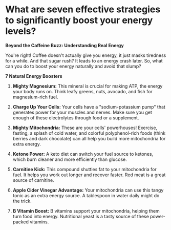 # What are seven effective strategies to significantly boost your energy levels?

**Beyond the Caffeine Buzz: Understanding Real Energy**

You're right! Coffee doesn't actually give you energy, it just masks tiredness for a while. And that sugar rush? It leads to an energy crash later. So, what can you do to boost your energy naturally and avoid that slump?

**7 Natural Energy Boosters**

1. **Mighty Magnesium:** This mineral is crucial for making ATP, the energy your body runs on. Think leafy greens, nuts, avocado, and fish for magnesium-rich fuel.

2. **Charge Up Your Cells:** Your cells have a "sodium-potassium pump" that generates power for your muscles and nerves. Make sure you get enough of these electrolytes through food or a supplement.

3. **Mighty Mitochondria:** These are your cells' powerhouses! Exercise, fasting, a splash of cold water, and colorful polyphenol-rich foods (think berries and dark chocolate) can all help you build more mitochondria for extra energy.

4. **Ketone Power:** A keto diet can switch your fuel source to ketones, which burn cleaner and more efficiently than glucose.

5. **Carnitine Kick:** This compound shuttles fat to your mitochondria for fuel. It helps you work out longer and recover faster. Red meat is a great source of carnitine.

6. **Apple Cider Vinegar Advantage:** Your mitochondria can use this tangy tonic as an extra energy source. A tablespoon in water daily might do the trick.

7. **B Vitamin Boost:** B vitamins support your mitochondria, helping them turn food into energy. Nutritional yeast is a tasty source of these power-packed vitamins.